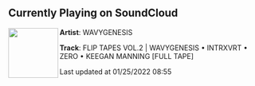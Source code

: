 ## Currently Playing on SoundCloud

[<img align="left" width="100" src="https://i1.sndcdn.com/artworks-4jXpjDrwH9ZuZjvL-hize4w-t500x500.jpg">](https://soundcloud.com/wavygenesis/flip-tapes-vol2-full-tape)

**Artist**: WAVYGENESIS 

**Track**: FLIP TAPES VOL.2 | WAVYGENESIS • INTRXVRT • ZERO • KEEGAN MANNING [FULL TAPE]

Last updated at 01/25/2022 08:55
